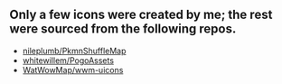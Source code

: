 ## Only a few icons were created by me; the rest were sourced from the following repos.
- [nileplumb/PkmnShuffleMap](https://github.com/nileplumb/PkmnShuffleMap)
- [whitewillem/PogoAssets](https://github.com/whitewillem/PogoAssets)
- [WatWowMap/wwm-uicons](https://github.com/WatWowMap/wwm-uicons)
